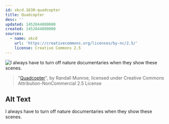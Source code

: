 ```yaml
---
id: xkcd.1630-quadcopter
title: Quadcopter
desc: ''
updated: 1452844800000
created: 1452844800000
sources:
  - name: xkcd
    url: 'https://creativecommons.org/licenses/by-nc/2.5/'
    license: Creative Commons 2.5
---
```

![I always have to turn off nature documentaries when they show these scenes.](https://imgs.xkcd.com/comics/quadcopter.png)
> "[Quadcopter](https://xkcd.com/1630/)", by Randall Munroe, licensed under Creative Commons Attribution-NonCommercial 2.5 License

## Alt Text
I always have to turn off nature documentaries when they show these scenes.
